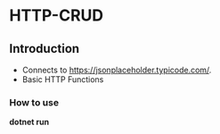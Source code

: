 # HTTP-CRUD 

## Introduction
- Connects to https://jsonplaceholder.typicode.com/.
- Basic HTTP Functions


### How to use

**dotnet run**
